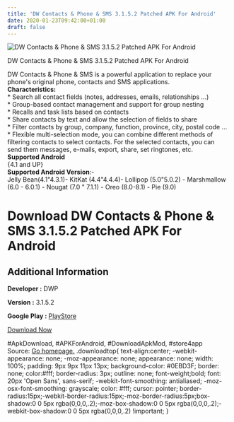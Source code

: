```yaml
---
title: 'DW Contacts & Phone & SMS 3.1.5.2 Patched APK For Android'
date: 2020-01-23T09:42:00+01:00
draft: false
---
```


![DW Contacts & Phone & SMS 3.1.5.2 Patched APK For Android](https://i2.wp.com/apkhome.net/wp-content/uploads/2020/01/DW-Contacts-Phone-SMS-3.1.5.2-Patched.png "DW Contacts & Phone & SMS 3.1.5.2 Patched APK For Android")

  

DW Contacts & Phone & SMS 3.1.5.2 Patched APK For Android

DW Contacts & Phone & SMS is a powerful application to replace your phone's original phone, contacts and SMS applications.  
**Characteristics:**  
\* Search all contact fields (notes, addresses, emails, relationships ...)  
\* Group-based contact management and support for group nesting  
\* Recalls and task lists based on contacts  
\* Share contacts by text and allow the selection of fields to share  
\* Filter contacts by group, company, function, province, city, postal code ...  
\* Flexible multi-selection mode, you can combine different methods of filtering contacts to select contacts. For the selected contacts, you can send them messages, e-mails, export, share, set ringtones, etc.  
**Supported Android**  
{4.1 and UP}  
**Supported Android Version**:-  
Jelly Bean(4.1"4.3.1)- KitKat (4.4"4.4.4)- Lollipop (5.0"5.0.2) - Marshmallow (6.0 - 6.0.1) - Nougat (7.0 " 7.1.1) - Oreo (8.0-8.1) - Pie (9.0)

Download DW Contacts & Phone & SMS 3.1.5.2 Patched APK For Android
==================================================================

Additional Information
----------------------

**Developer :** DWP

**Version :** 3.1.5.2

**Google Play :** [PlayStore](https://play.google.com/store/apps/details?id=com.dw.contacts)

  

[Download Now](https://store4app.co/post/dw-contacts-amp-phone-amp-sms-3-1-5-2-patched-apk-for-android_1579768891)

  
#ApkDownload, #APKForAndroid, #DownloadApkMod, #store4app  
Source: [Go homepage.](https://store4app.co/post/dw-contacts-amp-phone-amp-sms-3-1-5-2-patched-apk-for-android_1579768891) .downloadtop{ text-align:center; -webkit-appearance: none; -moz-appearance: none; appearance: none; width: 100%; padding: 9px 9px 11px 13px; background-color: #0EBD3F; border: none; color:#fff; border-radius: 3px; outline: none; font-weight;bold; font: 20px 'Open Sans', sans-serif; -webkit-font-smoothing: antialiased; -moz-osx-font-smoothing: grayscale; color: #fff; cursor: pointer; border-radius:15px;-webkit-border-radius:15px;-moz-border-radius:5px;box-shadow:0 0 5px rgba(0,0,0,.2);-moz-box-shadow:0 0 5px rgba(0,0,0,.2);-webkit-box-shadow:0 0 5px rgba(0,0,0,.2) !important; }